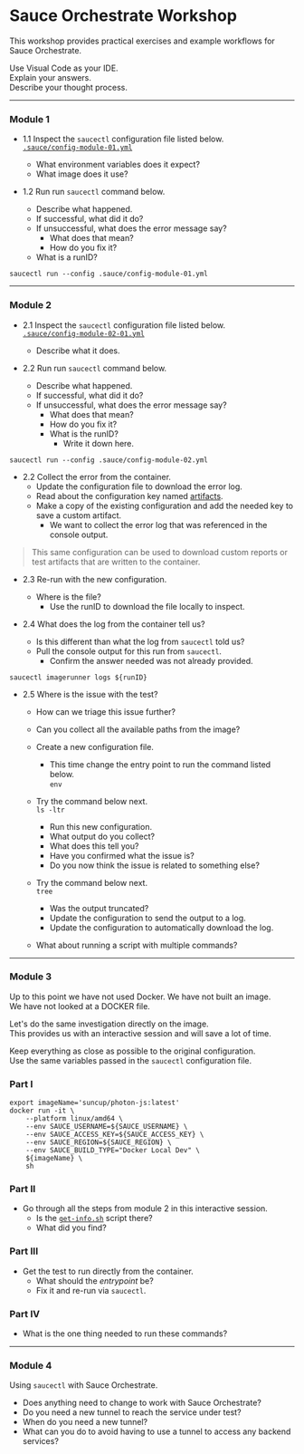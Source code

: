 # Sauce Orchestrate Workshop

This workshop provides practical exercises and example workflows for Sauce Orchestrate.

Use Visual Code as your IDE.  
Explain your answers.  
Describe your thought process.

---

### Module 1


- 1.1 Inspect the `saucectl` configuration file listed below.  
  [`.sauce/config-module-01.yml`](.sauce/config-module-01.yml)
  - What environment variables does it expect?
  - What image does it use?



- 1.2 Run run `saucectl` command below. 
  - Describe what happened.
  - If successful, what did it do?
  - If unsuccessful, what does the error message say?
    - What does that mean?
    - How do you fix it?
  - What is a runID?


```
saucectl run --config .sauce/config-module-01.yml
```

---


### Module 2

- 2.1 Inspect the `saucectl` configuration file listed below.  
  [`.sauce/config-module-02-01.yml`](.sauce/config-module-02-01.yml)  
  - Describe what it does.  



- 2.2 Run run `saucectl` command below.
  - Describe what happened.
  - If successful, what did it do?
  - If unsuccessful, what does the error message say?
    - What does that mean?
    - How do you fix it?
    - What is the runID?
      - Write it down here.


```
saucectl run --config .sauce/config-module-02.yml
```


- 2.2 Collect the error from the container.
  - Update the configuration file to download the error log.
  - Read about the configuration key named [artifacts](https://docs.saucelabs.com/orchestrate/saucectl-configuration/#artifacts).
  - Make a copy of the existing configuration and add the needed key to save a custom artifact.
    - We want to collect the error log that was referenced in the console output.

> This same configuration can be used to download custom reports or test artifacts that are written to the container.

- 2.3 Re-run with the new configuration.
  - Where is the file?
    - Use the runID to download the file locally to inspect.


- 2.4 What does the log from the container tell us?
  - Is this different than what the log from `saucectl` told us?
  - Pull the console output for this run from `saucectl`.
    - Confirm the answer needed was not already provided.


```
saucectl imagerunner logs ${runID} 
```

- 2.5 Where is the issue with the test?
  - How can we triage this issue further?
  - Can you collect all the available paths from the image? 
  - Create a new configuration file.
    - This time change the entry point to run the command listed below.  
`env`

  - Try the command below next.  
`ls -ltr`
    - Run this new configuration.
    - What output do you collect?
    - What does this tell you?
    - Have you confirmed what the issue is?
    - Do you now think the issue is related to something else?

  - Try the command below next.  
  `tree`
    - Was the output truncated?
    - Update the configuration to send the output to a log.
    - Update the configuration to automatically download the log.

  - What about running a script with multiple commands?

---


### Module 3

Up to this point we have not used Docker. We have not built an image.  
We have not looked at a DOCKER file.

Let's do the same investigation directly on the image.  
This provides us with an interactive session and will save a lot of time.

Keep everything as close as possible to the original configuration.  
Use the same variables passed in the `saucectl` configuration file.


### Part I
```
export imageName='suncup/photon-js:latest'
docker run -it \
    --platform linux/amd64 \
    --env SAUCE_USERNAME=${SAUCE_USERNAME} \
    --env SAUCE_ACCESS_KEY=${SAUCE_ACCESS_KEY} \
    --env SAUCE_REGION=${SAUCE_REGION} \
    --env SAUCE_BUILD_TYPE="Docker Local Dev" \
    ${imageName} \
    sh
```

### Part II

- Go through all the steps from module 2 in this interactive session.
  - Is the [`get-info.sh`](usr/get-info.sh) script there? 
  - What did you find?


### Part III

- Get the test to run directly from the container.
  - What should the _entrypoint_ be?
  - Fix it and re-run via `saucectl`.



### Part IV 

- What is the one thing needed to run these commands?


---




### Module 4

Using `saucectl` with Sauce Orchestrate.

- Does anything need to change to work with Sauce Orchestrate?
- Do you need a new tunnel to reach the service under test?
- When do you need a new tunnel?
- What can you do to avoid having to use a tunnel to access any backend services?